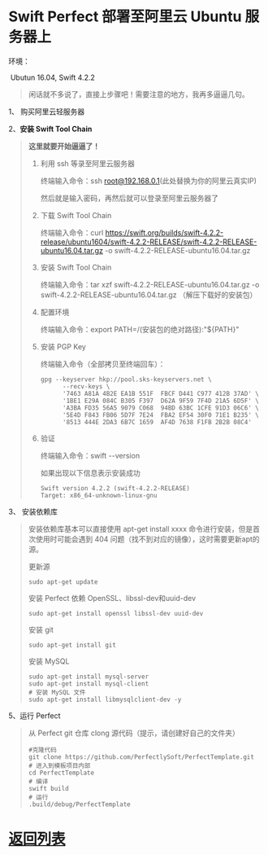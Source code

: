 

# Swift Perfect 部署至阿里云 Ubuntu 服务器上

环境：

​	Ubutun 16.04, Swift 4.2.2

> 闲话就不多说了，直接上步骤吧！需要注意的地方，我再多逼逼几句。



1、 购买阿里云轻服务器

2、**安装 Swift Tool Chain**

> **这里就要开始逼逼了！**
>
> 1. 利用 ssh 等录至阿里云服务器
>
>    终端输入命令：ssh root@192.168.0.1(此处替换为你的阿里云真实IP)
>
>    然后就是输入密码，再然后就可以登录至阿里云服务器了
>
> 2. 下载 Swift Tool Chain 
>
>    终端输入命令：curl https://swift.org/builds/swift-4.2.2-release/ubuntu1604/swift-4.2.2-RELEASE/swift-4.2.2-RELEASE-ubuntu16.04.tar.gz -o swift-4.2.2-RELEASE-ubuntu16.04.tar.gz
>
> 3. 安装 Swift Tool Chain
>
>    终端输入命令：tar xzf swift-4.2.2-RELEASE-ubuntu16.04.tar.gz -o swift-4.2.2-RELEASE-ubuntu16.04.tar.gz （解压下载好的安装包）
>
> 4. 配置环境
>
>    终端输入命令：export PATH=/(安装包的绝对路径):"${PATH}"
>
> 5. 安装 PGP Key
>
>    终端输入命令（全部拷贝至终端回车）：
>
>    ```shell
>    gpg --keyserver hkp://pool.sks-keyservers.net \
>          --recv-keys \
>          '7463 A81A 4B2E EA1B 551F  FBCF D441 C977 412B 37AD' \
>          '1BE1 E29A 084C B305 F397  D62A 9F59 7F4D 21A5 6D5F' \
>          'A3BA FD35 56A5 9079 C068  94BD 63BC 1CFE 91D3 06C6' \
>          '5E4D F843 FB06 5D7F 7E24  FBA2 EF54 30F0 71E1 B235' \
>          '8513 444E 2DA3 6B7C 1659  AF4D 7638 F1FB 2B2B 08C4'
>    ```
>
> 6. 验证
>
>    终端输入命令：swift --version
>
>    如果出现以下信息表示安装成功
>
>    ```shell
>    Swift version 4.2.2 (swift-4.2.2-RELEASE)
>    Target: x86_64-unknown-linux-gnu
>    ```

3、 安装依赖库

> 安装依赖库基本可以直接使用 apt-get install xxxx 命令进行安装，但是首次使用时可能会遇到 404 问题（找不到对应的镜像），这时需要更新apt的源。
>
> 更新源
>
> ```shell
> sudo apt-get update
> ```
>
> 安装 Perfect 依赖 OpenSSL、libssl-dev和uuid-dev
>
> ```shell
> sudo apt-get install openssl libssl-dev uuid-dev
> ```
>
> 安装 git
>
> ```shell
> sudo apt-get install git
> ```
>
> 安装 MySQL
>
> ```shell
> sudo apt-get install mysql-server
> sudo apt-get install mysql-client
> # 安装 MySQL 文件
> sudo apt-get install libmysqlclient-dev -y 
> ```



5、运行 Perfect 

> 从 Perfect git 仓库 clong 源代码（提示，请创建好自己的文件夹）
>
> ```shell
> #克隆代码
> git clone https://github.com/PerfectlySoft/PerfectTemplate.git
> # 进入到模板项目内部
> cd PerfectTemplate
> # 编译
> swift build
> # 运行
> .build/debug/PerfectTemplate
> ```

<h1><a href='../README.md'>返回列表</a> </h1>